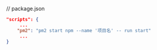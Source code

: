 // package.json
```json
"scripts": {
     ...
    "pm2": "pm2 start npm --name '项目名' -- run start"
     ...
}
```

